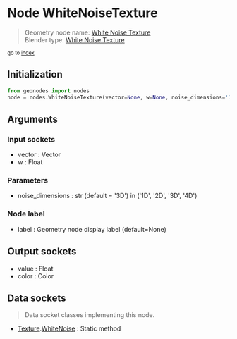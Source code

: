 
# Node WhiteNoiseTexture

> Geometry node name: [White Noise Texture](https://docs.blender.org/manual/en/latest/modeling/geometry_nodes/texture/white_noise.html)<br>
  Blender type: [White Noise Texture](https://docs.blender.org/api/current/bpy.types.ShaderNodeTexWhiteNoise.html)
  
<sub>go to [index](/docs/index.md)</sub>

Initialization
--------------

```python
from geonodes import nodes
node = nodes.WhiteNoiseTexture(vector=None, w=None, noise_dimensions='3D', label=None)
```



## Arguments


### Input sockets

- vector : Vector
- w : Float

### Parameters

- noise_dimensions : str (default = '3D') in ('1D', '2D', '3D', '4D')

### Node label

- label : Geometry node display label (default=None)

## Output sockets

- value : Float
- color : Color

## Data sockets

> Data socket classes implementing this node.
  
  
- [Texture](/docs/sockets/Texture.md).[WhiteNoise](/docs/sockets/Texture.md#whitenoise) : Static method
  

